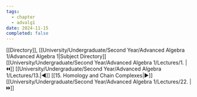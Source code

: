 ```yaml
---
tags:
  - chapter
  - advalg1
date: 2024-11-15
completed: false
---
```

[[Directory]], [[University/Undergraduate/Second Year/Advanced Algebra 1/Advanced Algebra 1|Subject Directory]]
[[University/Undergraduate/Second Year/Advanced Algebra 1/Lectures/1. |🞀🞀]] [[University/Undergraduate/Second Year/Advanced Algebra 1/Lectures/13.|◀]] [[15. Homology and Chain Complexes|▶]] [[University/Undergraduate/Second Year/Advanced Algebra 1/Lectures/22. |🞂🞂]]
# 
## 
### 